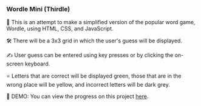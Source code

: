 ### Wordle Mini (Thirdle)

📝 This is an attempt to make a simplified version of the popular word game, Wordle, using HTML, CSS, and JavaScript. 

🛠 There will be a 3x3 grid in which the user's guess will be displayed.

✍️ User guess can be entered using key presses or by clicking the on-screen keyboard.

⭐️ Letters that are correct will be displayed green, those that are in the wrong place will be yellow, and incorrect letters will be dark grey.

👀 DEMO: You can view the progress on this project [here](https://web-dev-dan.github.io/Wordle-Mini/).
